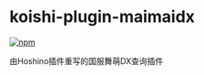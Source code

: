 # koishi-plugin-maimaidx

[![npm](https://img.shields.io/npm/v/koishi-plugin-maimaidx?style=flat-square)](https://www.npmjs.com/package/koishi-plugin-maimaidx)

由Hoshino插件重写的国服舞萌DX查询插件
